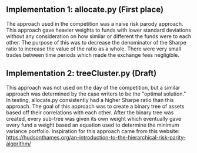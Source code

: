 ## Implementation 1: allocate.py (First place)
The approach used in the competition was a naive risk parody approach. This approach gave heavier weights to funds with lower standard deviations without any consideration on how similar or different the funds were to each other. The purpose of this was to decrease the denominator of the Sharpe ratio to increase the value of the ratio as a whole. There were very small trades between time periods which made the exchange fees negligible. 

## Implementation 2: treeCluster.py (Draft)
This approach was not used on the day of the competition, but a similar approach was determined by the case writers to be the "optimal solution." In testing, allocate.py consistently had a higher Sharpe ratio than this approach. The goal of this approach was to create a binary tree of assets based off their correlations with each other. After the binary tree was created, every sub-tree was given its own weight which eventually gave every fund a weight based an equation used to determine the minimum variance portfolio. Inspiration for this approach came from this website: https://hudsonthames.org/an-introduction-to-the-hierarchical-risk-parity-algorithm/
